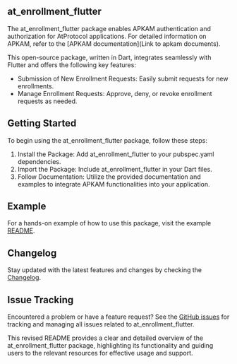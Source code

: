 ## at_enrollment_flutter

The at_enrollment_flutter package enables APKAM authentication and authorization for AtProtocol applications. For
detailed information on APKAM, refer to the [APKAM documentation](Link to apkam documents).

This open-source package, written in Dart, integrates seamlessly with Flutter and offers the following key features:

- Submission of New Enrollment Requests: Easily submit requests for new enrollments.
- Manage Enrollment Requests: Approve, deny, or revoke enrollment requests as needed.

## Getting Started

To begin using the at_enrollment_flutter package, follow these steps:

1. Install the Package: Add at_enrollment_flutter to your pubspec.yaml dependencies.
2. Import the Package: Include at_enrollment_flutter in your Dart files.
3. Follow Documentation: Utilize the provided documentation and examples to integrate APKAM functionalities into your
   application.

## Example

For a hands-on example of how to use this package, visit the
example [README](https://github.com/atsign-foundation/at_widgets/blob/enrollment_screens/packages/at_enrollment_flutter/example/README.md).

## Changelog

Stay updated with the latest features and changes by checking the [Changelog](<link to pub dev change log>).

## Issue Tracking

Encountered a problem or have a feature request? See
the [GitHub issues](https://github.com/atsign-foundation/at_widgets/issues) for tracking and managing all issues related
to at_enrollment_flutter.

This revised README provides a clear and detailed overview of the at_enrollment_flutter package, highlighting its
functionality and guiding users to the relevant resources for effective usage and support.






